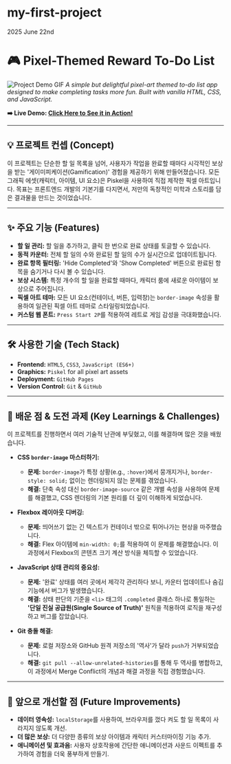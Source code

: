 # my-first-project

2025 June 22nd
# 🎮 Pixel-Themed Reward To-Do List

![Project Demo GIF](my-first-project/gif/project-demo-ver1.gif)
*A simple but delightful pixel-art themed to-do list app designed to make completing tasks more fun. Built with vanilla HTML, CSS, and JavaScript.*

**➡️ Live Demo: [Click Here to See it in Action!](https://jay-klmnop.github.io/my-first-project/)**

---

## 💡 프로젝트 컨셉 (Concept)

이 프로젝트는 단순한 할 일 목록을 넘어, 사용자가 작업을 완료할 때마다 시각적인 보상을 받는 '게이미피케이션(Gamification)' 경험을 제공하기 위해 만들어졌습니다. 모든 그래픽 에셋(캐릭터, 아이템, UI 요소)은 Piskel을 사용하여 직접 제작한 픽셀 아트입니다. 목표는 프론트엔드 개발의 기본기를 다지면서, 저만의 독창적인 미학과 스토리를 담은 결과물을 만드는 것이었습니다.

---

## ✨ 주요 기능 (Features)

- **할 일 관리:** 할 일을 추가하고, 클릭 한 번으로 완료 상태를 토글할 수 있습니다.
- **동적 카운터:** 전체 할 일의 수와 완료된 할 일의 수가 실시간으로 업데이트됩니다.
- **완료 항목 필터링:** 'Hide Completed'와 'Show Completed' 버튼으로 완료된 항목을 숨기거나 다시 볼 수 있습니다.
- **보상 시스템:** 특정 개수의 할 일을 완료할 때마다, 캐릭터 룸에 새로운 아이템이 보상으로 주어집니다.
- **픽셀 아트 테마:** 모든 UI 요소(컨테이너, 버튼, 입력창)는 `border-image` 속성을 활용하여 일관된 픽셀 아트 테마로 스타일링되었습니다.
- **커스텀 웹 폰트:** `Press Start 2P`를 적용하여 레트로 게임 감성을 극대화했습니다.

---

## 🛠 사용한 기술 (Tech Stack)

- **Frontend:** `HTML5`, `CSS3`, `JavaScript (ES6+)`
- **Graphics:** `Piskel` for all pixel art assets
- **Deployment:** `GitHub Pages`
- **Version Control:** `Git` & `GitHub`

---

## 🧠 배운 점 & 도전 과제 (Key Learnings & Challenges)

이 프로젝트를 진행하면서 여러 기술적 난관에 부딪혔고, 이를 해결하며 많은 것을 배웠습니다.

- **CSS `border-image` 마스터하기:**
  - **문제:** `border-image`가 특정 상황(e.g., `:hover`)에서 뭉개지거나, `border-style: solid;` 없이는 렌더링되지 않는 문제를 겪었습니다.
  - **해결:** 단축 속성 대신 `border-image-source` 같은 개별 속성을 사용하여 문제를 해결했고, CSS 렌더링의 기본 원리를 더 깊이 이해하게 되었습니다.

- **Flexbox 레이아웃 디버깅:**
  - **문제:** 띄어쓰기 없는 긴 텍스트가 컨테이너 밖으로 튀어나가는 현상을 마주했습니다.
  - **해결:** Flex 아이템에 `min-width: 0;`를 적용하여 이 문제를 해결했습니다. 이 과정에서 Flexbox의 콘텐츠 크기 계산 방식을 체득할 수 있었습니다.

- **JavaScript 상태 관리의 중요성:**
  - **문제:** '완료' 상태를 여러 곳에서 제각각 관리하다 보니, 카운터 업데이트나 숨김 기능에서 버그가 발생했습니다.
  - **해결:** 상태 판단의 기준을 `<li>` 태그의 `.completed` 클래스 하나로 통일하는 **'단일 진실 공급원(Single Source of Truth)'** 원칙을 적용하여 로직을 재구성하고 버그를 잡았습니다.

- **Git 충돌 해결:**
  - **문제:** 로컬 저장소와 GitHub 원격 저장소의 '역사'가 달라 `push`가 거부되었습니다.
  - **해결:** `git pull --allow-unrelated-histories`를 통해 두 역사를 병합하고, 이 과정에서 Merge Conflict의 개념과 해결 과정을 직접 경험했습니다.

---

## 🚀 앞으로 개선할 점 (Future Improvements)

-   **데이터 영속성:** `localStorage`를 사용하여, 브라우저를 껐다 켜도 할 일 목록이 사라지지 않도록 개선.
-   **더 많은 보상:** 더 다양한 종류의 보상 아이템과 캐릭터 커스터마이징 기능 추가.
-   **애니메이션 및 효과음:** 사용자 상호작용에 간단한 애니메이션과 사운드 이펙트를 추가하여 경험을 더욱 풍부하게 만들기.